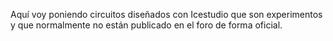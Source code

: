 Aquí voy poniendo circuitos diseñados con Icestudio que son experimentos y que normalmente no están publicado en el foro de forma oficial.
